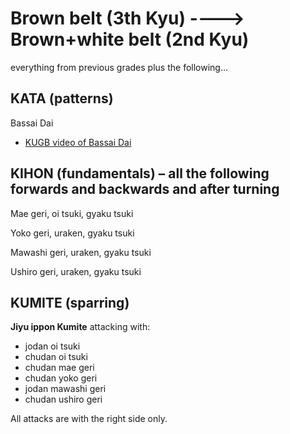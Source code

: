 
# Brown belt (3th Kyu)		---->			Brown+white belt (2nd Kyu)

everything from previous grades plus the following...

## KATA (patterns)

Bassai Dai
- [KUGB video of Bassai Dai  ](https://www.youtube.com/watch?v=eL99DjuZDcU&feature=youtu.be)


## KIHON (fundamentals) – all the following forwards and backwards and after turning

Mae geri, oi tsuki, gyaku tsuki

Yoko geri, uraken, gyaku tsuki

Mawashi geri, uraken, gyaku tsuki

Ushiro geri, uraken, gyaku tsuki

## KUMITE (sparring)


**Jiyu ippon Kumite** attacking with:
- jodan  oi tsuki
- chudan oi tsuki
- chudan mae geri 
- chudan yoko geri
- jodan mawashi geri
- chudan ushiro geri

All attacks are with the right side only.